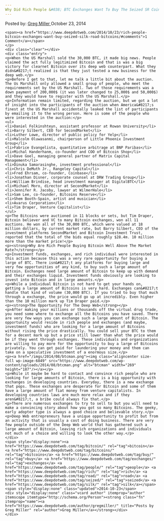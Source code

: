 ```yaml
---
Why Did Rich People &#038; BTC Exchanges Want To Buy The Seized SR Coins?
---
```

<article class="post-listing post-6847 post type-post status-publish format-standard has-post-thumbnail hentry  tag-bitcoin tag-bitcoins tag-buy tag-exchanges tag-people tag-rich tag-road tag-seized tag-silk">
    <div class="post-inner">
        <span>Posted by: <a href="https://www.deepdotweb.com/author/gregmiller/" title="">Greg Miller </a></span>
    <span>October 23, 2014</span>
    
    <span><a href="https://www.deepdotweb.com/2014/10/23/rich-people-bitcoin-exchanges-want-buy-seized-silk-road-bitcoins/#comments">1 Comment</a></span>
    </p>
    <div class="clear"></div>
    <div class="entry">
    <p>When the US Marshall sold the 30,000 BTC, it made big news. People claimed the act fully legitimized Bitcoin and that is was a big victory for clearnet Bitcoin over its deep web counterpart. What they didn&#8217;t realized is that they just tested a new business for the deep web.</p>
    <p>Before I get to that, let me talk a little bit about the auction. The Us Marshall only allowed a small group of people, who meet the requirements set by the US Marshall. Two of those requirements was a down payment of 200,000$ (it was later changed to 25,000$ and 50,000$) and they would have to register with the US Marshall.</p>
    <p>Information remain limited, regarding the auction, but we got a lot of insight into the participants of the auction when America&#8217;s finest at the US Marshall accidentally leaked the list of participants by emailing it to the wrong person. Here is some of the people who were interested in the auction:</p>
    <ul>
    <li>Daniel Folkinshteyn, assistant professor at Rowan University</li>
    <li>Barry Silbert, CEO for SecondMarket</li>
    <li>Luther Lowe, director of public policy for Yelp</li>
    <li>Malcolm Oluwasanmi, chairperson of Little Phoenix Investment Group</li>
    <li>Fabrice Evangelista, quantitative arbitrage at BNP Paribas</li>
    <li>Michal Handerhanm, co-founder and COO of Bitcoin Shop</li>
    <li>Dave Goel, managing general partner of Matrix Capital Management</li>
    <li>Dinuka Samarasinghe, investment professional</li>
    <li>Chris DeMuth Jr., Rangeley Capital</li>
    <li>Fred Ehrsam, co-founder, Coinbase</li>
    <li>Jonathan Disner, corporate counsel at DRW Trading Group</li>
    <li>William Brindise, head investment manager at DigitalBTC</li>
    <li>Michael Moro, director at SecondMarket</li>
    <li>Jennifer R. Jacoby, lawyer at WilmerHale</li>
    <li>Sam Lee, co-founder, Bitcoins Reserve</li>
    <li>Shem Booth-Spain, artist and musician</li>
    <li>Avarus Corporation</li>
    <li>Tim Draper, Venture Capitalist</li>
    </ul>
    <p>The Bitcoins were auctioned in 11 blocks or sets, but Tim Draper, Bitcoin believer and VC to many Bitcoin exchanges, won all 11 auctions. He won all of the 30,000 BTC, which were valued at 18 million dollars, by current market rate, but Barry Silbert, CEO of the investment platforms SecondMarket and Bitcoin Investment Trust, reported that the total of the bids equal roughly $28.4m. 10 million more than the market price!</p>
    <p><strong>Why Are Rich People Buying Bitcoin Well Above The Market Rate?</strong></p>
    <p>Investment funds, exchanges, and rich individual were interested in this action because this was a very rare opportunity for buying a large of BTC. There isn&#8217;t any platforms for buying large and very few opportunities of any kind, to buy such a large amount of Bitcoin. Exchanges need large amount of Bitcoin to keep up with demand and their exchanges liquid. Investment funds obviously are looking to invest into Bitcoin and in large amounts.</p>
    <p>While a individual Bitcoin is not hard to get your hands on, getting a large amount of Bitcoins is very hard. Exchanges can&#8217;t handle that kind of volume (30,000 BTC). If you tried to buy that much through a exchange, the price would go up at incredibly. Even higher than the 10 million mark up Tim Draper paid.</p>
    <p><strong>The Opportunity For The Deep Web</strong></p>
    <p>After making your millions or thousands off the virtual drug trade, you need some where to exchange all the Bitcoins you have saved. There are very few ways you can exchange such a large amount of Bitcoin. The opportunity would reside in rich people and exchanges (and maybe, investment funds) who are looking for a large amount of Bitcoins without rising the price drastically. You could sell your BTC to them for a decent mark up but a price still lower than what the price would be if they went through exchanges. These individuals and organizations are willing to pay more for the opportunity to buy a large of Bitcoins privately. You can get paid for laundering your money and them can take on a speculative investment of a enormous size.</p>
    <p><a href="/imgs/2014/08/btcman.png"><img class="aligncenter size-full wp-image-6849" src="https://www.deepdotweb.com/wp-content/uploads/2014/08/btcman.png" alt="btcman" width="269" height="187"/></a></p>
    <p>While it maybe be hard to contact and convince rich people who are looking for large amounts of Bitcoin, there is a big opportunity with exchanges in developing countries. Everyday, there is a new exchange that pops. These exchanges are desperate for Bitcoin and some of them have a large amount of fiat money from venture capitalists. In developing countries laws are much more relax and if they aren&#8217;t, a bribe could always fix that.</p>
    <p>There are numerous exchanges to try to sell to but you will need to make a convincing story about how you got so many Bitcoins. The geeky, early adopter type is always a good choice and believable story.</p>
    <p>Deep Web entrepreneurs have a unique opportunity to profit but from an activity that is usually a cost of doing business. There are very few people outside of the Deep Web world that has gathered such a large amount of Bitcoin, leaving rich organizations and individuals not much of a choice and willing to look the other way.</p>
    </div>
    <span style="display:none"><a href="https://www.deepdotweb.com/tag/bitcoin/" rel="tag">bitcoin</a> <a href="https://www.deepdotweb.com/tag/bitcoins/" rel="tag">bitcoins</a> <a href="https://www.deepdotweb.com/tag/buy/" rel="tag">buy</a> <a href="https://www.deepdotweb.com/tag/exchanges/" rel="tag">exchanges</a> <a href="https://www.deepdotweb.com/tag/people/" rel="tag">people</a> <a href="https://www.deepdotweb.com/tag/rich/" rel="tag">rich</a> <a href="https://www.deepdotweb.com/tag/road/" rel="tag">road</a> <a href="https://www.deepdotweb.com/tag/seized/" rel="tag">seized</a> <a href="https://www.deepdotweb.com/tag/silk/" rel="tag">silk</a></span> <span style="display:none" class="updated">2014-10-23</span>
    <div style="display:none" class="vcard author" itemprop="author" itemscope itemtype="http://schema.org/Person"><strong class="fn" itemprop="name"><a href="https://www.deepdotweb.com/author/gregmiller/" title="Posts by Greg Miller" rel="author">Greg Miller</a></strong></div>
    </div>
</article>

